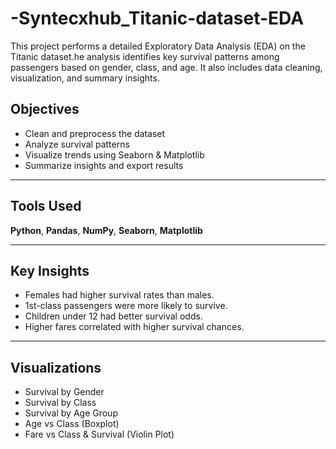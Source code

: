 # -Syntecxhub_Titanic-dataset-EDA
This project performs a detailed Exploratory Data Analysis (EDA) on the Titanic dataset.he analysis identifies key survival patterns among passengers based on gender, class, and age. It also includes data cleaning, visualization, and summary insights.
##  Objectives
- Clean and preprocess the dataset  
- Analyze survival patterns  
- Visualize trends using Seaborn & Matplotlib  
- Summarize insights and export results  

---

##  Tools Used
**Python**, **Pandas**, **NumPy**, **Seaborn**, **Matplotlib**

---

## Key Insights
- Females had higher survival rates than males.  
- 1st-class passengers were more likely to survive.  
- Children under 12 had better survival odds.  
- Higher fares correlated with higher survival chances.  

---

## Visualizations
- Survival by Gender  
- Survival by Class  
- Survival by Age Group  
- Age vs Class (Boxplot)  
- Fare vs Class & Survival (Violin Plot)
